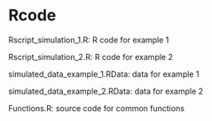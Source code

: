 # Rcode
  Rscript_simulation_1.R: R code for example 1

  Rscript_simulation_2.R: R code for example 2

simulated_data_example_1.RData: data for example 1

simulated_data_example_2.RData: data for example 2

Functions.R: source code for common functions
